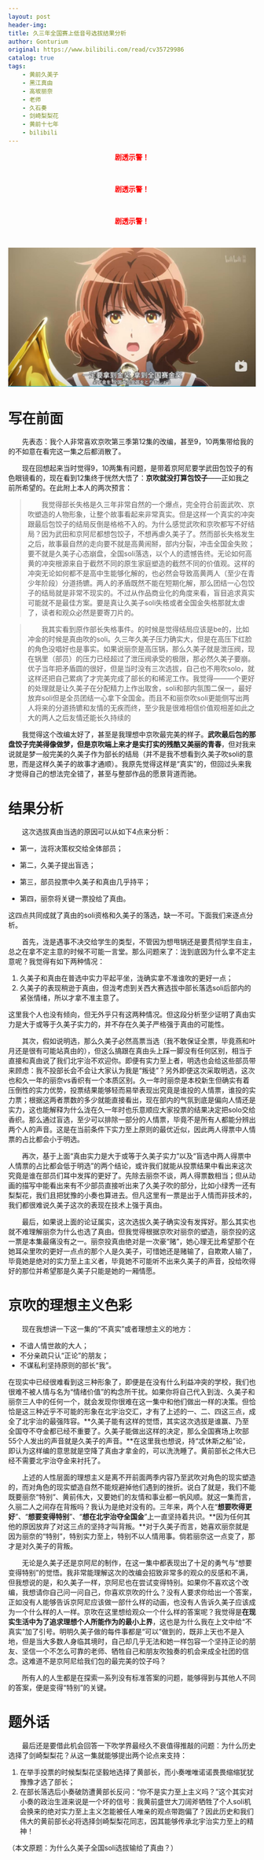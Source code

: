 ```yaml
---
layout: post
header-img: 
title: 久三年全国赛上低音号选拔结果分析
author: Gonturium
original: https://www.bilibili.com/read/cv35729986
catalog: true
tags:
    - 黄前久美子
    - 黑江真由
    - 高坂丽奈
    - 老师
    - 久石奏
    - 剑崎梨梨花
    - 黄前十七年
    - bilibili
---
```


<center><p style="color:red;"><b>剧透示警！</b></p></center><br />

<center><p style="color:red;"><b>剧透示警！</b></p></center><br />

<center><p style="color:red;"><b>剧透示警！</b></p></center><br />

![](../images/2024-06-23/QkVKR1slP0Uwd15OSXN0LQ==.w1320.h740.jpg)

# 写在前面

&emsp;&emsp;先表态：我个人非常喜欢京吹第三季第12集的改编，甚至9，10两集带给我的的不如意在看完这一集之后都消散了。

&emsp;&emsp;现在回想起来当时觉得9，10两集有问题，是带着京阿尼要学武田包饺子的有色眼镜看的，现在看到12集终于恍然大悟了：**京吹就没打算包饺子**——正如我之前所希望的。在此附上本人的两次预言：

>&emsp;&emsp;我觉得部长失格是久三年非常自然的一个爆点，完全符合前面武吹、京吹塑造的人物形象，让整个故事看起来非常真实。但是这样一个真实的冲突跟最后包饺子的结局反倒是格格不入的。为什么感觉武吹和京吹都写不好结局？因为武田和京阿尼都想包饺子，不想再虐久美子了。然而部长失格发生之后，故事最自然的走向要不就是高黄闹掰，部内分裂，冲击全国金失败；要不就是久美子心态崩盘，全国soli落选，以个人的遗憾告终。无论如何高黄的冲突根源来自于截然不同的原生家庭塑造的截然不同的价值观。这样的冲突无论如何都不是高中生能够化解的，也必然会导致高黄两人（至少在青少年阶段）分道扬镳。两人的矛盾既然不能在短期化解，那么团结一心包饺子的结局就是非常不现实的。不过从作品商业化的角度来看，盲目追求真实可能就不是最佳方案。要是真让久美子soli失格或者全国金失格那就太虐了，读者和观众必然是要寄刀片的。

>&emsp;&emsp;我其实看到原作部长失格事件。的时候是觉得结局应该是be的，比如冲金的时候是真由吹的soli。久三年久美子压力确实大，但是在高压下红脸的角色没唱好也是事实。如果说丽奈是高压锅，那么久美子就是泄压阀，现在锅里（部员）的压力已经超过了泄压阀承受的极限，那必然久美子要崩。优子当年把矛盾圆的很好，但是当时没有三次选拔，自己也不用吹solo，就这样还把自己累病了才完美完成了部长的和稀泥工作。我觉得———个更好的处理就是让久美子在分配精力上作出取舍，soli和部内氛围二保一，最好放弃soli但是全员团结一心拿下全国金。而且不和丽奈吹soli更能侧写出两人将来的分道扬镳和友情的无疾而终，至少我是很难相信价值观相差如此之大的两人之后友情还能长久持续的

&emsp;&emsp;我觉得这个改编太好了，甚至是我理想中京吹最完美的样子。**武吹最后包的那盘饺子完美得像做梦，但是京吹端上来才是实打实的残酷又美丽的青春**，但对我来说就是梦一般完美的久美子作为部长的结局（并不是我不想看到久美子吹soli的意思，而是这样久美子的故事才通顺）。我原先觉得这样是“真实”的，但回过头来我才觉得自己的想法完全错了，甚至与整部作品的愿景背道而驰。

# 结果分析

&emsp;&emsp;这次选拔真由当选的原因可以从如下4点来分析：

* 第一，泷将决策权交给全体部员；

* 第二，久美子提出盲选；

* 第三，部员投票中久美子和真由几乎持平；

* 第四，丽奈将关键一票投给了真由。

这四点共同成就了真由的soli资格和久美子的落选，缺一不可。下面我们来逐点分析。

&emsp;&emsp;首先，泷是遇事不决交给学生的类型，不管因为想甩锅还是要贯彻学生自主，总之在拿不定主意的时候不可能一言堂。那么问题来了：泷到底因为什么拿不定主意呢？我觉得有如下两种情况：
1. 久美子和真由在普选中实力平起平坐，泷确实拿不准谁吹的更好一点；
2. 久美子的表现稍逊于真由，但泷考虑到关西大赛选拔中部长落选soli后部内的紧张情绪，所以才拿不准主意了。

这里我个人也没有倾向，但无外乎只有这两种情况。但这段分析至少证明了真由实力是大于或等于久美子实力的，并不存在久美子严格强于真由的可能性。

&emsp;&emsp;其次，假如说明选，那么久美子必然高票当选（我不敢保证全票，毕竟燕和叶月还是很有可能站真由的），但这么搞跟在真由头上踩一脚没有任何区别，相当于直接和真由说了我们北宇治不欢迎你。即便有实力至上者，明选也会给这些部员带来顾虑：我不投部长会不会让大家认为我是“叛徒”？另外即便这次采取明选，这次也和久一年的丽奈vs香织有一个本质区别。久一年时丽奈是本校新生但确实有着压倒性的实力优势，投票结果能够轻而易举表现出究竟是谁投的人情票，谁投的实力票；根据这两者票数的多少就能直接看出，现在部内的气氛到底是偏向人情还是实力，这也能解释为什么泷在久一年时也乐意顺应大家投票的结果决定把solo交给香织。那么通过盲选，至少可以排除一部分的人情票，毕竟不是所有人都能分辨出两个人的声音。这是在当前条件下实力至上原则的最优近似，因此两人得票中人情票的占比都会小于明选。

&emsp;&emsp;再次，基于上面“真由实力是大于或等于久美子实力”以及“盲选中两人得票中人情票的占比都会低于明选”的两个结论，或许我们就能从投票结果中看出来这次究竟是谁在部员们耳中发挥的更好了。先除去丽奈不谈，两人得票数相当；但从动画的描写中能看出来有不少部员直接听出来了久美子吹的部分，比如小绿秀一还有梨梨花，我们且把犹豫的小奏也算进去。但凡这里有一票是出于人情而非技术的，我们都很难说久美子这次的表现在技术上强于真由。

&emsp;&emsp;最后，如果说上面的论证属实，这次选拔久美子确实没有发挥好。那么其实也就不难理解丽奈为什么也选了真由。但我觉得根据京吹对丽奈的塑造，丽奈投的这一票是本集最痛没有之一。丽奈投真由绝对是一次豪“赌”，她心理无比希望那个在她耳朵里吹的更好一点点的那个人是久美子，可惜她还是赌输了，自欺欺人输了，毕竟她是绝对的实力至上主义者，毕竟她不可能听不出来久美子的声音，投给吹得好的那位并希望那是久美子只能是她的一厢情愿。

# 京吹的理想主义色彩

&emsp;&emsp;现在我想讲一下这一集的“不真实”或者理想主义的地方：
* 不谙人情世故的大人；
* 不分亲疏只认“正论”的朋友；
* 不谋私利坚持原则的部长“我”。

在现实中已经很难看到这三种形象了，即便是在没有什么利益冲突的学校，我们也很难不被人情与名为“情绪价值”的构念所干扰。如果你将自己代入到泷、久美子和丽奈三人中的任何一个，就会发现你很难在这一集中和他们做出一样的决策。但恰恰是这三种近乎不可能的形象在北宇治交汇，才有了上述的一、二、四这三点，成全了北宇治的最强阵容。**久美子能有这样的觉悟，其实这次选拔是谁赢、乃至全国夺不夺金都已经不重要了。久美子能做出这样的决定，那么全国赛场上吹部55个人发出的声音就是久美子的声音。**在这里我也想说，持“忒休斯之船”论，即认为这样编的意思就是空降了真由才拿金的，可以洗洗睡了。黄前部长之伟大已经不需要北宇治夺金来衬托了。

&emsp;&emsp;上述的人性层面的理想主义是离不开前面两季内容乃至武吹对角色的现实塑造的，而对角色的现实塑造自然不能规避掉他们遇到的挫折。说白了就是，我们不能既要丽奈“特别”、黄前伟大，又要她们的友情和事业都一帆风顺。就这一集而言，久丽二人之间存在背叛吗？我认为是绝对没有的。三年来，两个人在“**想要吹得更好**”、“**想要变得特别**”、“**想在北宇治夺全国金**”上一直坚持着共识。**因为任何其他的原因放弃了对这三点的坚持才叫背叛。**对于久美子而言，她喜欢丽奈就是因为丽奈的“特别”，特别实力至上，特别不以人情用事。倘若丽奈这一点变了，那才是对久美子的背叛。

&emsp;&emsp;无论是久美子还是京阿尼的制作，在这一集中都表现出了十足的勇气与“想要变得特别”的觉悟。我非常能理解这次的改编会招致非常多的观众的反感和不满，但我想说的是，和久美子一样，京阿尼也在尝试变得特别。如果你不喜欢这个改编，我想请你自己问一问自己，你喜欢京吹的什么？没有人要求你给出一个答案，正如没有人能够告诉京阿尼应该做一部什么样的动画，也没有人告诉久美子应该成为一个什么样的人一样。京吹在这里想给观众一个什么样的答案呢？我觉得是**在现实生活中为了追求理想个人所能作为的最小上界**，这也是为什么我在上文中给“不真实”加了引号。明明久美子做的每件事都是“可以”做到的，既非上天也不是入地，但是当大多数人身临其境时，自己却几乎无法和她一样包容一个坚持正论的朋友、坚信一个不怎么可靠的老师、牺牲自己和朋友吹独奏的机会来成全社团的信念。这难道不是京阿尼给我们包的最完美的饺子吗？

&emsp;&emsp;所有人的人生都是在探索一系列没有标准答案的问题，能够得到与其他人不同的答案，便是变得“特别”的关键。

# 题外话
&emsp;&emsp;最后还是要借此机会回答一下吹学界最经久不衰值得推敲的问题：为什么历史选择了剑崎梨梨花？从这一集就能够提出两个论点来支持：
1. 在举手投票的时候梨梨花坚毅地选择了黄部长，而小奏唯唯诺诺畏畏缩缩犹犹豫豫才选了部长；
2. 在部长落选后小奏破防遭黄部长反问：“你不是实力至上主义吗？”这个其实对小奏的政治生涯来说是一个坏的信号：我黄前盛世大刀阔斧牺牲了个人soli机会换来的绝对实力至上主义怎能被任人唯亲的观点带跑偏了？因此历史和我们伟大的黄前部长必将选择剑崎梨梨花同志，因其能够传承北宇治实力至上的精神！

（本文原题：为什么久美子全国soli选拔输给了真由？）